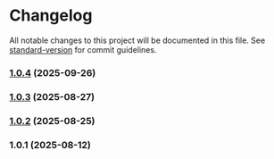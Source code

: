 # Changelog

All notable changes to this project will be documented in this file. See [standard-version](https://github.com/conventional-changelog/standard-version) for commit guidelines.

### [1.0.4](https://github.com/ibsheet/ibsheet-react-component/compare/v1.0.3...v1.0.4) (2025-09-26)

### [1.0.3](https://github.com/ibsheet/ibsheet-react-component/compare/v1.0.2...v1.0.3) (2025-08-27)

### [1.0.2](https://github.com/ibsheet/ibsheet-react-component/compare/v1.0.1...v1.0.2) (2025-08-25)

### 1.0.1 (2025-08-12)
